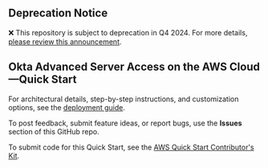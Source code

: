## Deprecation Notice

:x: This repository is subject to deprecation in Q4 2024. For more details, [please review this announcement](https://github.com/aws-ia/.announcements/issues/1). 

## Okta Advanced Server Access on the AWS Cloud—Quick Start

For architectural details, step-by-step instructions, and customization options, see the [deployment guide](https://fwd.aws/3EYzN).

To post feedback, submit feature ideas, or report bugs, use the **Issues** section of this GitHub repo. 

To submit code for this Quick Start, see the [AWS Quick Start Contributor's Kit](https://aws-quickstart.github.io/).